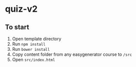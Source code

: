 quiz-v2
=======
## To start
1. Open template directory
2. Run `npm install`
3. Run `bower install`
4. Copy content folder from any easygenerator course to `/src`
5. Open `src/index.html`